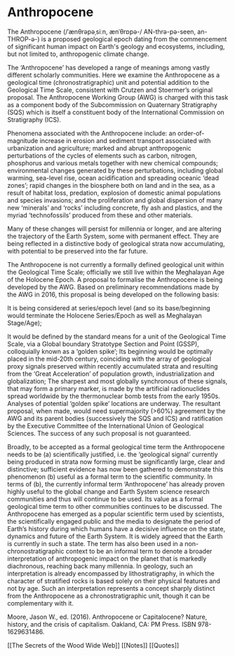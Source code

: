 # Anthropocene

The Anthropocene (/ˈænθrəpəˌsiːn, ænˈθrɒpə-/ AN-thrə-pə-seen, an-THROP-ə-) is a proposed geological epoch dating from the commencement of significant human impact on Earth's geology and ecosystems, including, but not limited to, anthropogenic climate change.

The ‘Anthropocene’ has developed a range of meanings among vastly different scholarly communities. Here we examine the Anthropocene as a geological time (chronostratigraphic) unit and potential addition to the Geological Time Scale, consistent with Crutzen and Stoermer’s original proposal. The Anthropocene Working Group (AWG) is charged with this task as a component body of the Subcommission on Quaternary Stratigraphy (SQS) which is itself a constituent body of the International Commission on Stratigraphy (ICS).

Phenomena associated with the Anthropocene include: an order-of-magnitude increase in erosion and sediment transport associated with urbanization and agriculture; marked and abrupt anthropogenic perturbations of the cycles of elements such as carbon, nitrogen, phosphorus and various metals together with new chemical compounds; environmental changes generated by these perturbations, including global warming, sea-level rise, ocean acidification and spreading oceanic ‘dead zones’; rapid changes in the biosphere both on land and in the sea, as a result of habitat loss, predation, explosion of domestic animal populations and species invasions;  and the proliferation and global dispersion of many new ‘minerals’ and ‘rocks’ including concrete, fly ash and plastics, and the myriad ‘technofossils’ produced from these and other materials.

Many of these changes will persist for millennia or longer, and are altering the trajectory of the Earth System, some with permanent effect. They are being reflected in a distinctive body of geological strata now accumulating, with potential to be preserved into the far future.

The Anthropocene is not currently a formally defined geological unit within the Geological Time Scale; officially we still live within the Meghalayan Age of the Holocene Epoch. A proposal to formalise the Anthropocene is being developed by the AWG. Based on preliminary recommendations made by the AWG in 2016, this proposal is being developed on the following basis:

It is being considered at series/epoch level (and so its base/beginning would terminate the Holocene Series/Epoch as well as Meghalayan Stage/Age);

It would be defined by the standard means for a unit of the Geological Time Scale, via a Global boundary Stratotype Section and Point (GSSP), colloquially known as a ‘golden spike’;
Its beginning would be optimally placed in the mid-20th century, coinciding with the array of geological proxy signals preserved within recently accumulated strata and resulting from the ‘Great Acceleration’ of population growth, industrialization and globalization;
The sharpest and most globally synchronous of these signals, that may form a primary marker, is made by the artificial radionuclides spread worldwide by the thermonuclear bomb tests from the early 1950s.
Analyses of potential ‘golden spike’ locations are underway. The resultant proposal, when made, would need supermajority (>60%) agreement by the AWG and its parent bodies (successively the SQS and ICS) and ratification by the Executive Committee of the International Union of Geological Sciences. The success of any such proposal is not guaranteed.

Broadly, to be accepted as a formal geological time term the Anthropocene needs to be (a) scientifically justified, i.e. the ‘geological signal’ currently being produced in strata now forming must be significantly large, clear and distinctive; sufficient evidence has now been gathered to demonstrate this phenomenon (b) useful as a formal term to the scientific community. In terms of (b), the currently informal term ‘Anthropocene’ has already proven highly useful to the global change and Earth System science research communities and thus will continue to be used. Its value as a formal geological time term to other communities continues to be discussed.
The Anthropocene has emerged as a popular scientific term used by scientists, the scientifically engaged public and the media to designate the period of Earth’s history during which humans have a decisive influence on the state, dynamics and future of the Earth System. It is widely agreed that the Earth is currently in such a state. The term has also been used in a non-chronostratigraphic context to be an informal term to denote a broader interpretation of anthropogenic impact on the planet that is markedly diachronous, reaching back many millennia. In geology, such an interpretation is already encompassed by lithostratigraphy, in which the character of stratified rocks is based solely on their physical features and not by age. Such an interpretation represents a concept sharply distinct from the Anthropocene as a chronostratigraphic unit, though it can be complementary with it.

Moore, Jason W., ed. (2016). Anthropocene or Capitalocene? Nature, history, and the crisis of capitalism. Oakland, CA: PM Press. ISBN 978-1629631486.

[[The Secrets of the Wood Wide Web]]
[[Notes]]
[[Quotes]]